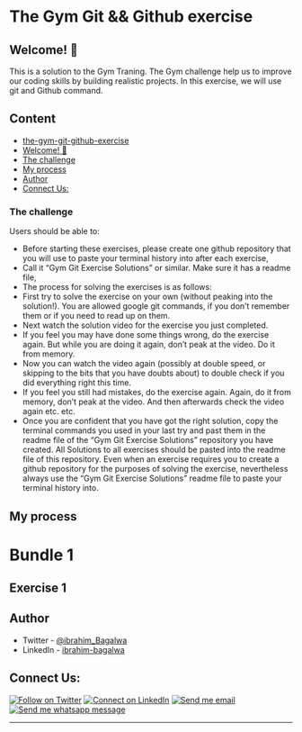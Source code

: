 # The Gym Git && Github exercise

## Welcome! 👋

This is a solution to the Gym Traning. The Gym challenge help us to improve our coding skills by building realistic projects.
In this exercise, we will use git and Github command.

## Content

- [the-gym-git-github-exercise](#the-gym-git-github-exercice)
- [Welcome! 👋](#welcome)
- [The challenge](#the-challenge)
- [My process](#my-process)
- [Author](#author)
- [Connect Us:](#connect-us)

### The challenge

Users should be able to:

- Before starting these exercises, please create one github repository that you will use to paste your terminal history into after each exercise,
- Call it “Gym Git Exercise Solutions” or similar. Make sure it has a readme file,
- The process for solving the exercises is as follows:
- First try to solve the exercise on your own (without peaking into the solution!). You are allowed google git commands, if you don’t remember them or if you need to read up on them.
- Next watch the solution video for the exercise you just completed.
- If you feel you may have done some things wrong, do the exercise again. But while you are doing it again, don’t peak at the video. Do it from memory.
- Now you can watch the video again (possibly at double speed, or skipping to the bits that you have doubts about) to double check if you did everything right this time.
- If you feel you still had mistakes, do the exercise again. Again, do it from memory, don’t peak at the video. And then afterwards check the video again etc. etc.
- Once you are confident that you have got the right solution, copy the terminal commands you used in your last try and past them in the readme file of the “Gym Git Exercise Solutions” repository you have created. All Solutions to all exercises should be pasted into the readme file of this repository. Even when an exercise requires you to create a github repository for the purposes of solving the exercise, nevertheless always use the “Gym Git Exercise Solutions” readme file to paste your terminal history into.

## My process

# Bundle 1

## Exercise 1

## Author

- Twitter - [@ibrahim_Bagalwa](https://twitter.com/ibrahim_Bagalwa)
- LinkedIn - [ibrahim-bagalwa](https://www.linkedin.com/in/IbrahimBagalwa)

## Connect Us:

<p align="left">

[![Follow on Twitter](https://img.shields.io/badge/--twitter?label=Twitter&logo=Twitter&style=social)](https://twitter.com/ibrahim_Bagalwa) [![Connect on LinkedIn](https://img.shields.io/badge/--linkedin?label=LinkedIn&logo=LinkedIn&style=social)](https://www.linkedin.com/in/IbrahimBagalwa) [![Send me email](https://img.shields.io/badge/--gmail?label=Gmail&logo=Gmail&style=social)](mailto:bagmurhulaibrahim@gmail.com) [![Send me whatsapp message ](https://img.shields.io/badge/--whatsapp?label=Whatsapp&logo=Whatsapp&style=social)](+243971004914)

---

</p>
